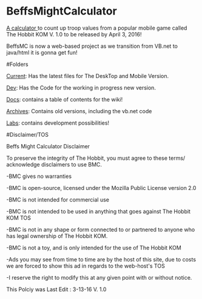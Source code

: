 # BeffsMightCalculator

<a href="http://beffsmc.beffsbrowser.tk">A calculator </a>to count up troop values from a popular mobile game called The Hobbit KOM 
V. 1.0 to be released by April 3, 2016!

BeffsMC is now a web-based project as we transition from VB.net to java/html it is gonna get fun!

#Folders

<a href="https://github.com/jdc20181/BeffsMightCalculator/tree/master/Current">Current</a>: Has the latest files for The DeskTop and Mobile Version. 

<a href="https://github.com/jdc20181/BeffsMightCalculator/tree/master/Dev">Dev</a>: Has the Code for the working in progress new version. 

<a href="https://github.com/jdc20181/BeffsMightCalculator/blob/master/Docs/README.md">Docs</a>: contains a table of contents for the wiki!

<a href="https://github.com/jdc20181/BeffsMightCalculator/tree/master/Archives">Archives</a>: Contains old versions, including the vb.net code

<a href="https://github.com/jdc20181/BeffsMightCalculator/tree/master/Labs">Labs</a>: contains development possibilities!



#Disclaimer/TOS 

Beffs Might Calculator Disclaimer

To preserve the integrity of The Hobbit, you must agree to these terms/ acknowledge disclaimers  to use BMC. 

-BMC gives no warranties 

-BMC is open-source, licensed under the Mozilla Public License version 2.0 

-BMC is not intended for commercial use

-BMC is not intended to be used in anything that goes against The Hobbit KOM TOS

-BMC is not in any shape or form connected to or partnered to anyone who has legal ownership of The Hobbit KOM. 

-BMC is not a toy, and is only intended for the use of The Hobbit KOM

-Ads you may see from time to time are by the host of this site, due to costs we are forced to show this ad in regards to the web-host's TOS

-I reserve the right to modify this at any given point with or without notice. 

This Polciy was Last Edit : 3-13-16 V. 1.0 

